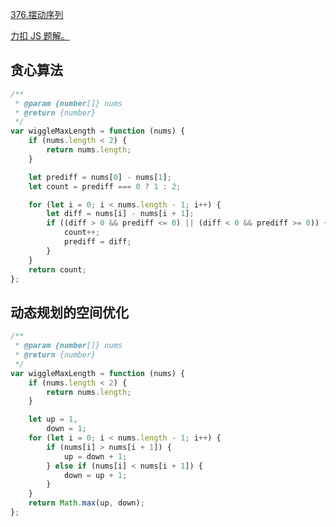 [376.摆动序列](https://leetcode-cn.com/problems/wiggle-subsequence/submissions/)

[力扣 JS 题解。](https://github.com/GuYueJiaJie/blog/tree/master/%E6%95%B0%E6%8D%AE%E7%BB%93%E6%9E%84%E4%B8%8E%E7%AE%97%E6%B3%95)

## 贪心算法

```javascript
/**
 * @param {number[]} nums
 * @return {number}
 */
var wiggleMaxLength = function (nums) {
    if (nums.length < 2) {
        return nums.length;
    }

    let prediff = nums[0] - nums[1];
    let count = prediff === 0 ? 1 : 2;

    for (let i = 0; i < nums.length - 1; i++) {
        let diff = nums[i] - nums[i + 1];
        if ((diff > 0 && prediff <= 0) || (diff < 0 && prediff >= 0)) {
            count++;
            prediff = diff;
        }
    }
    return count;
};
```

## 动态规划的空间优化

```javascript
/**
 * @param {number[]} nums
 * @return {number}
 */
var wiggleMaxLength = function (nums) {
    if (nums.length < 2) {
        return nums.length;
    }

    let up = 1,
        down = 1;
    for (let i = 0; i < nums.length - 1; i++) {
        if (nums[i] > nums[i + 1]) {
            up = down + 1;
        } else if (nums[i] < nums[i + 1]) {
            down = up + 1;
        }
    }
    return Math.max(up, down);
};
```
